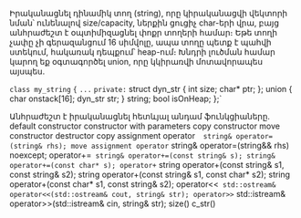 Իրականացնել դինամիկ տող (string), որը կիրականացվի վեկտորի նման՝ ունենալով size/capacity, ներքին ցուցիչ char-երի վրա, բայց անհրաժեշտ է օպտիմիզացնել փոքր տողերի համար։ Եթե տողի չափը չի գերազանցում 16 սիմվոլը, ապա տողը պետք է պահվի ստեկում, հակառակ դեպքում՝ heap-ում։ Խնդրի լուծման համար կարող եք օգտագործել union, որը կկիրառվի մոտավորապես այսպես.

`class my_string`
`{` 
`...` 
`private:`
    struct dyn_str 
    { 
        int size; char* ptr;
    }; 
    union { 
        char onstack[16]; 
        dyn_str str; 
    } string;
    bool isOnHeap;
};`

Անհրաժեշտ է իրականացնել հետևյալ անդամ ֆունկցիաները.
default constructor
constructor with parameters
copy constructor
move constructor
destructor
copy assignment operator`  string& operator=(string& rhs);
move assignment operator` string& operator=(string&& rhs) noexcept;
operator+=` string& operator+=(const string& s);
                             string& operator+=(const char* s);
operator+`    string operator+(const string& s1, const string& s2);
                             string operator+(const string& s1, const char* s2);
                             string operator+(const char* s1, const string& s2);
operator<<` std::ostream& operator<<(std::ostream& cout, string& str);
operator>>` std::istream& operator>>(std::istream& cin, string& str);
size()
c_str()
